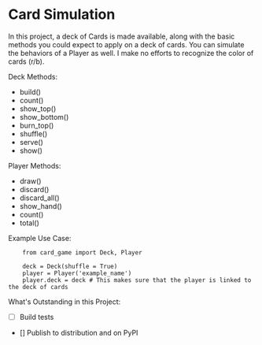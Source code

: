 
# Card Simulation

In this project, a deck of Cards is made available, along with the basic methods you could expect to apply on a deck of cards. You can simulate the behaviors of a Player as well. I make no efforts to recognize the color of cards (r/b).

Deck Methods:
- build()
- count()
- show_top()
- show_bottom()
- burn_top()
- shuffle()
- serve()
- show()

Player Methods:
- draw()
- discard()
- discard_all()
- show_hand()
- count()
- total()


Example Use Case:
```
    from card_game import Deck, Player

    deck = Deck(shuffle = True)
    player = Player('example_name')
    player.deck = deck # This makes sure that the player is linked to the deck of cards
```

What's Outstanding in this Project:
- [ ] Build tests
- [] Publish to distribution and on PyPI




